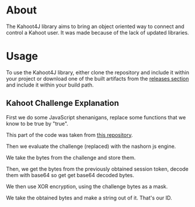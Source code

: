 # About
The Kahoot4J library aims to bring an object oriented way to connect and control a Kahoot user. It was made because of the lack of updated libraries.

# Usage
To use the Kahoot4J library, either clone the repository and include it within your project or download one of the built artifacts from the [releases section](https://github.com/RedstoneTek/Kahoot4J/releases) and include it within your build path.

## Kahoot Challenge Explanation
First we do some JavaScript shenanigans, replace some functions
that we know to be true by "true".

This part of the code was taken from [this repository](https://github.com/wwwg/kahoot.js).

Then we evaluate the challenge (replaced) with the nashorn js engine.


We take the bytes from the challenge and store them.


Then, we get the bytes from the previously obtained session token,
decode them with base64 so get get base64 decoded bytes.


We then use XOR encryption, using the challenge bytes as a mask.


We take the obtained bytes and make a string out of it. That's our ID.